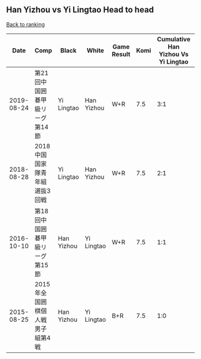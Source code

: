 ## Han Yizhou vs Yi Lingtao Head to head

[Back to ranking](../../index.md)




| **Date** | **Comp** | **Black** | **White** | **Game Result** | **Komi** | **Cumulative Han Yizhou Vs Yi Lingtao** | **Han Yizhou Streak** | **Yi Lingtao Streak** | 
| --- | --- | --- | --- | --- | --- | --- | --- | --- |
| 2019-08-24 | 第21回中国囲碁甲級リーグ第14節 | Yi Lingtao | Han Yizhou | W+R | 7.5 | 3:1 | 2 | 0 | 
| 2018-08-28 | 2018中国国家隊青年組選抜3回戦 | Yi Lingtao | Han Yizhou | W+R | 7.5 | 2:1 | 1 | 0 | 
| 2016-10-10 | 第18回中国囲碁甲級リーグ第15節 | Han Yizhou | Yi Lingtao | W+R | 7.5 | 1:1 | 0 | 1 | 
| 2015-08-25 | 2015年全国囲棋個人戦男子組第4戦 | Han Yizhou | Yi Lingtao | B+R | 7.5 | 1:0 | 1 | 0 |




